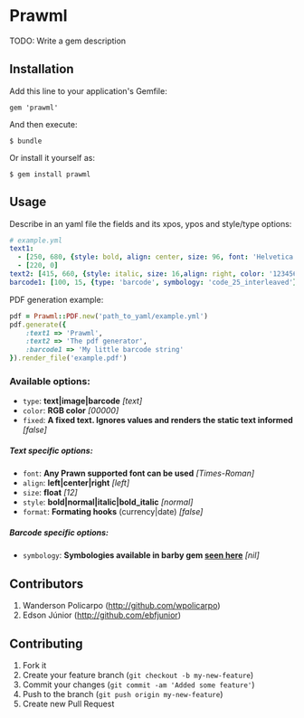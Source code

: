 # Prawml

TODO: Write a gem description

## Installation

Add this line to your application's Gemfile:

    gem 'prawml'

And then execute:

    $ bundle

Or install it yourself as:

    $ gem install prawml

## Usage

Describe in an yaml file the fields and its xpos, ypos and style/type options:

```yaml
# example.yml
text1:
  - [250, 680, {style: bold, align: center, size: 96, font: 'Helvetica'}]
  - [220, 0]
text2: [415, 660, {style: italic, size: 16,align: right, color: '123456'}]
barcode1: [100, 15, {type: 'barcode', symbology: 'code_25_interleaved'}]
```
PDF generation example:

```ruby
pdf = Prawml::PDF.new('path_to_yaml/example.yml')
pdf.generate({
    :text1 => 'Prawml',
    :text2 => 'The pdf generator',
    :barcode1 => 'My little barcode string'
}).render_file('example.pdf')
```

### Available options:

* `type`: **text|image|barcode** *[text]*
* `color`: **RGB color** *[00000]*
* `fixed`: **A fixed text. Ignores values and renders the static text informed** *[false]*

##### Text specific options:
* `font`: **Any Prawn supported font can be used** *[Times-Roman]*
* `align`: **left|center|right** *[left]*
* `size`: **float** *[12]*
* `style`: **bold|normal|italic|bold_italic** *[normal]*
* `format`: **Formating hooks** (currency|date) *[false]*

##### Barcode specific options:
* `symbology`: **Symbologies available in barby gem [seen here](https://github.com/toretore/barby/wiki/Symbologies)** *[nil]*

## Contributors

1. Wanderson Policarpo (http://github.com/wpolicarpo)
2. Edson Júnior (http://github.com/ebfjunior)

## Contributing

1. Fork it
2. Create your feature branch (`git checkout -b my-new-feature`)
3. Commit your changes (`git commit -am 'Added some feature'`)
4. Push to the branch (`git push origin my-new-feature`)
5. Create new Pull Request

